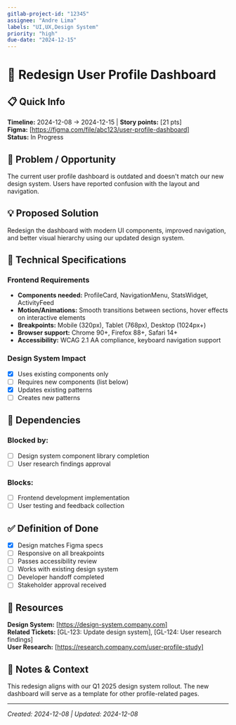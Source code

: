 ```yaml
---
gitlab-project-id: "12345"
assignee: "Andre Lima"
labels: "UI,UX,Design System"
priority: "high"
due-date: "2024-12-15"
---
```


# 🎨 Redesign User Profile Dashboard

## 📋 Quick Info
**Timeline:** 2024-12-08 → 2024-12-15 | **Story points:** [21 pts]  
**Figma:** [https://figma.com/file/abc123/user-profile-dashboard]  
**Status:** In Progress  

## 🎯 Problem / Opportunity
The current user profile dashboard is outdated and doesn't match our new design system. Users have reported confusion with the layout and navigation.

## 💡 Proposed Solution
Redesign the dashboard with modern UI components, improved navigation, and better visual hierarchy using our updated design system.

## 🔧 Technical Specifications
### Frontend Requirements
- **Components needed:** ProfileCard, NavigationMenu, StatsWidget, ActivityFeed
- **Motion/Animations:** Smooth transitions between sections, hover effects on interactive elements
- **Breakpoints:** Mobile (320px), Tablet (768px), Desktop (1024px+)
- **Browser support:** Chrome 90+, Firefox 88+, Safari 14+
- **Accessibility:** WCAG 2.1 AA compliance, keyboard navigation support

### Design System Impact
- [x] Uses existing components only
- [ ] Requires new components (list below)
- [x] Updates existing patterns
- [ ] Creates new patterns

## 🔗 Dependencies
### Blocked by:
- [ ] Design system component library completion
- [ ] User research findings approval

### Blocks:
- [ ] Frontend development implementation
- [ ] User testing and feedback collection

## ✅ Definition of Done
- [x] Design matches Figma specs
- [ ] Responsive on all breakpoints
- [ ] Passes accessibility review
- [ ] Works with existing design system
- [ ] Developer handoff completed
- [ ] Stakeholder approval received

## 📎 Resources
**Design System:** [https://design-system.company.com]  
**Related Tickets:** [GL-123: Update design system], [GL-124: User research findings]  
**User Research:** [https://research.company.com/user-profile-study]  

## 💬 Notes & Context
This redesign aligns with our Q1 2025 design system rollout. The new dashboard will serve as a template for other profile-related pages.

---
*Created: 2024-12-08 | Updated: 2024-12-08*
